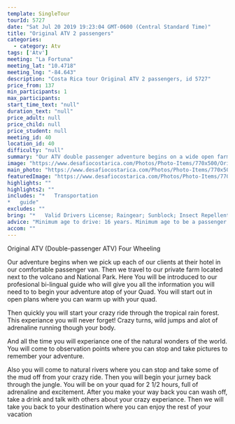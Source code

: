 ```yaml
---
template: SingleTour
tourId: 5727
date: "Sat Jul 20 2019 19:23:04 GMT-0600 (Central Standard Time)"
title: "Original ATV 2 passengers"
categories: 
  - category: Atv
tags: ['Atv']
meeting: "La Fortuna"
meeting_lat: "10.4718"
meeting_lng: "-84.643"
description: "Costa Rica tour Original ATV 2 passengers, id 5727"
price_from: 137
min_participants: 1
max_participants: 
start_time_text: "null"
duration_text: "null"
price_adult: null
price_child: null
price_student: null
meeting_id: 40
location_id: 40
difficulty: "null"
summary: "Our ATV double passenger adventure begins on a wide open farm with great views of the Arenal Volcano. You'll be on your quad for 2 1/2 hours - get ready for a full ride of adrenaline and excitement."
image: "https://www.desafiocostarica.com/Photos/Photo-Items/770x500/Original-ATV--(Double-ATV)--1487355691.jpg"
main_photo: "https://www.desafiocostarica.com/Photos/Photo-Items/770x500/Original-ATV--(Double-ATV)--1487355691.jpg"
featuredImage: "https://www.desafiocostarica.com/Photos/Photo-Items/770x500/Original-ATV--(Double-ATV)--1487355691.jpg"
highlights: ""
highlights2: ""
includes: "*   Transportation
*   guide"
excludes: ""
bring: "*   Valid Drivers License; Raingear; Sunblock; Insect Repellent; Travel Insurance"
advice: "Minimum age to drive: 16 years. Minimum age to be a passenger: 8 years"
accom: ""
---
```

Original ATV (Double-passenger ATV) Four Wheeling

Our adventure begins when we pick up each of our clients at their hotel in our comfortable passenger van. Then we travel to our private farm located next to the volcano and National Park. Here You will be introduced to our profesional bi-lingual guide who will give you all the information you will need to to begin your adventure atop of your Quad. You will start out in open plans where you can warm up with your quad.

Then quickly you will start your crazy ride through the tropical rain forest. This experiance you will never forget! Crazy turns, wild jumps and alot of adrenaline running though your body.

And all the time you will experiance one of the natural wonders of the world. You will come to observation points where you can stop and take pictures to remember your adventure.

Also you will come to natural rivers where you can stop and take some of the mud off from your crazy ride. Then you will begin your jurney back through the jungle. You will be on your quad for 2 1/2 hours, full of adrenaline and excitement. After you make your way back you can wash off, take a drink and talk with others about your crazy experiance. Then we will take you back to your destination where you can enjoy the rest of your vacation